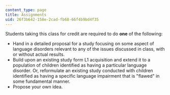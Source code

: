 ```yaml
---
content_type: page
title: Assignments
uid: 26f3b642-158e-2cad-fb68-66f4b9bd4f35
---
```


Students taking this class for credit are required to do **one** of the following:

*   Hand in a detailed proposal for a study focusing on some aspect of language disorders relevant to any of the issues discussed in class, with or without actual results.
*   Build upon an existing study form L1 acquisition and extend it to a population of children identified as having a particular language disorder. Or, reformulate an existing study conducted with children identified as having a specific language impairment that is "flawed" in some fundamental manner.
*   Propose your own idea.
